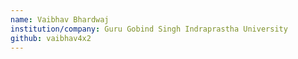 ```yaml
--- 
name: Vaibhav Bhardwaj 
institution/company: Guru Gobind Singh Indraprastha University 
github: vaibhav4x2 
---
```

